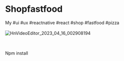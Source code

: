 # Shopfastfood
My #ui #ux #reactnative #react #shop #fastfood #pizza
<br><br>
![HnVideoEditor_2023_04_16_002908194](https://user-images.githubusercontent.com/116552870/232595677-41d4f0c9-6330-4a6b-9bae-628bb9e2440b.gif)

<br><br>
Npm install
<br><br>
